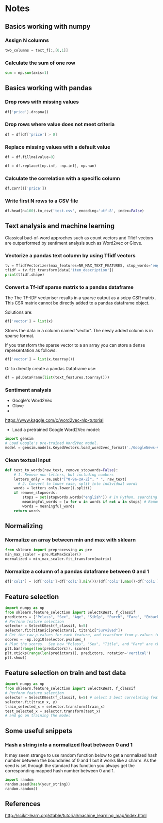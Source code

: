 # Notes

## Basics working with numpy

### Assign N columns 

```python
two_columns = text_f[:,[0,1]]
```

### Calculate the sum of one row
```python
sum = np.sum(axis=1)
```
## Basics working with pandas

### Drop rows with missing values

```python
df['price'].dropna()
```

### Drop rows where value does not meet criteria

```python
df = df[df['price'] > 0]
```

### Replace missing values with a default value

```python
df = df.fillna(value=0)
```
```python
df = df.replace([np.inf, -np.inf], np.nan)
```
### Calculate the correlation with a specific column
```python
df.corr()['price'])
```

### Write first N rows to a CSV file
```python
df.head(n=100).to_csv('test.csv', encoding='utf-8', index=False)
```

## Text analysis and machine learning

Classical bad-of-word approches such as count vectors and Tfidf vectors are outperformed by sentiment analysis such as Word2vec or Glove.

### Vectorize a pandas text column by using Tfidf vectors
```python
tv = TfidfVectorizer(max_features=NR_MAX_TEXT_FEATURES, stop_words='english')
tfidf = tv.fit_transform(data['item_description'])
print(tfidf.shape)
```

### Convert a Tf-idf sparse matrix to a pandas dataframe

The The TF-IDF vectoriser results in a sparse output as a scipy CSR matrix. This CSR matrix cannot be directly added to a pandas dataframe object. 

Solutions are:
```python
df['vector'] = list(x)
```
Stores the data in a column named 'vector'. The newly added column is in sparse format. 

If you transform the sparse vector to a an array you can store a dense representation as follows: 
```python
df['vector'] = list(x.toarray())
```
Or to directly create a pandas Dataframe use:
```python
df = pd.DataFrame(list(text_features.toarray()))
```

### Sentiment analysis

- Google's Word2Vec
- Glove 
- 

https://www.kaggle.com/c/word2vec-nlp-tutorial

- Load a pretrained Google Word2Vec model:
```python
import gensim
# Load Google's pre-trained Word2Vec model.
model = gensim.models.KeyedVectors.load_word2vec_format('./GoogleNews-vectors-negative300.bin', binary=True)
```

### Clean textual input

```python
def text_to_words(raw_text, remove_stopwords=False):
    # 1. Remove non-letters, but including numbers
    letters_only = re.sub("[^0-9a-zA-Z]", " ", raw_text)
	  # 2. Convert to lower case, split into individual words
    words = letters_only.lower().split()
    if remove_stopwords:
        stops = set(stopwords.words("english")) # In Python, searching a set is much faster than searching
        meaningful_words = [w for w in words if not w in stops] # Remove stop words
        words = meaningful_words
    return words 
```

## Normalizing

### Normalize an array between min and max with sklearn

```python
from sklearn import preprocessing as pre
min_max_scaler = pre.MinMaxScaler()
normalized = min_max_scaler.fit_transform(matrix)
```

### Normalize a column of a pandas dataframe between 0 and 1

```python
df['col1'] = (df['col1']-df['col1'].min())/(df['col1'].max()-df['col1'].min())
```

## Feature selection

```python
import numpy as np
from sklearn.feature_selection import SelectKBest, f_classif
predictors = ["Pclass", "Sex", "Age", "SibSp", "Parch", "Fare", "Embarked", "FamilySize", "Title", "FamilyId"]
# Perform feature selection
selector = SelectKBest(f_classif, k=5)
selector.fit(titanic[predictors], titanic["Survived"])
# Get the raw p-values for each feature, and transform from p-values into scores
scores = -np.log10(selector.pvalues_)
# Plot the scores.  See how "Pclass", "Sex", "Title", and "Fare" are the best?
plt.bar(range(len(predictors)), scores)
plt.xticks(range(len(predictors)), predictors, rotation='vertical')
plt.show()
```

## Feature selection on train and test data

```python
import numpy as np
from sklearn.feature_selection import SelectKBest, f_classif
# Perform feature selection
selector = SelectKBest(f_classif, k=5) # select 5 best correlating features
selector.fit(train_x, y)
train_selected_x = selector.transform(train_x)
test_selected_x = selector.transform(test_x)
# and go on training the model
``` 

## Some useful snippets 

### Hash a string into a normalized float between 0 and 1

It may seem strange to use random function below to get a normalized hash number between the boundaries of 0 and 1 but it works like a charm. As the seed is set through the standard has function you always get the corresponding mapped hash number between 0 and 1. 

```python
import random
random.seed(hash(your_string))
random.random()
```

## References

http://scikit-learn.org/stable/tutorial/machine_learning_map/index.html

